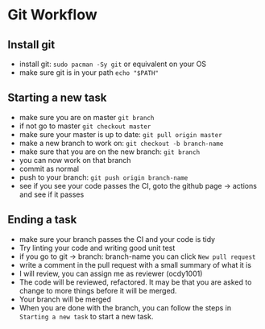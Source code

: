 # Git Workflow
## Install git
- install git: ```sudo pacman -Sy git``` or equivalent on your OS
- make sure git is in your path ```echo "$PATH"```
## Starting a new task
- make sure you are on master ```git branch```
- if not go to master ```git checkout master```
- make sure your master is up to date: ```git pull origin master```
- make a new branch to work on: ```git checkout -b branch-name```
- make sure that you are on the new branch: ```git branch```
- you can now work on that branch
- commit as normal
- push to your branch: ```git push origin branch-name```
- see if you see your code passes the CI, goto the github page -> actions and see if it passes
## Ending a task
- make sure your branch passes the CI and your code is tidy
- Try linting your code and writing good unit test
- if you go to git -> branch: branch-name you can click ```New pull request```
- write a comment in the pull request with a small summary of what it is
- I will review, you can assign me as reviewer (ocdy1001)
- The code will be reviewed, refactored. It may be that you are asked to change to more things before it will be merged.
- Your branch will be merged
- When you are done with the branch, you can follow the steps in ```Starting a new task``` to start a new task.
